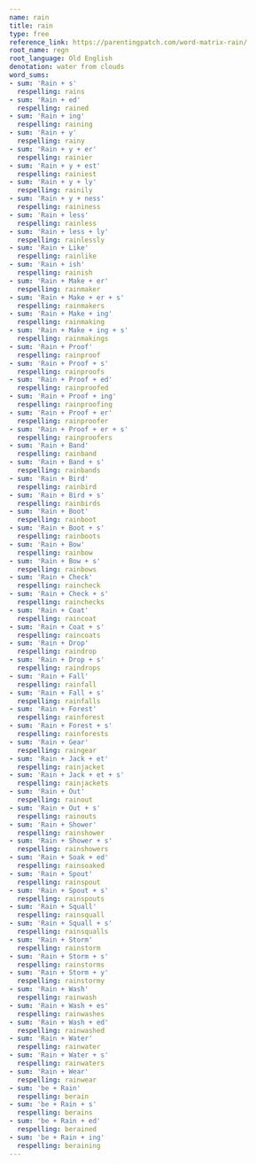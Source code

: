 ```yaml
---
name: rain
title: rain
type: free
reference_link: https://parentingpatch.com/word-matrix-rain/
root_name: regn
root_language: Old English
denotation: water from clouds
word_sums:
- sum: 'Rain + s'
  respelling: rains
- sum: 'Rain + ed'
  respelling: rained
- sum: 'Rain + ing'
  respelling: raining
- sum: 'Rain + y'
  respelling: rainy
- sum: 'Rain + y + er'
  respelling: rainier
- sum: 'Rain + y + est'
  respelling: rainiest
- sum: 'Rain + y + ly'
  respelling: rainily
- sum: 'Rain + y + ness'
  respelling: raininess
- sum: 'Rain + less'
  respelling: rainless
- sum: 'Rain + less + ly'
  respelling: rainlessly
- sum: 'Rain + Like'
  respelling: rainlike
- sum: 'Rain + ish'
  respelling: rainish
- sum: 'Rain + Make + er'
  respelling: rainmaker
- sum: 'Rain + Make + er + s'
  respelling: rainmakers
- sum: 'Rain + Make + ing'
  respelling: rainmaking
- sum: 'Rain + Make + ing + s'
  respelling: rainmakings
- sum: 'Rain + Proof'
  respelling: rainproof
- sum: 'Rain + Proof + s'
  respelling: rainproofs
- sum: 'Rain + Proof + ed'
  respelling: rainproofed
- sum: 'Rain + Proof + ing'
  respelling: rainproofing
- sum: 'Rain + Proof + er'
  respelling: rainproofer
- sum: 'Rain + Proof + er + s'
  respelling: rainproofers
- sum: 'Rain + Band'
  respelling: rainband
- sum: 'Rain + Band + s'
  respelling: rainbands
- sum: 'Rain + Bird'
  respelling: rainbird
- sum: 'Rain + Bird + s'
  respelling: rainbirds
- sum: 'Rain + Boot'
  respelling: rainboot
- sum: 'Rain + Boot + s'
  respelling: rainboots
- sum: 'Rain + Bow'
  respelling: rainbow
- sum: 'Rain + Bow + s'
  respelling: rainbows
- sum: 'Rain + Check'
  respelling: raincheck
- sum: 'Rain + Check + s'
  respelling: rainchecks
- sum: 'Rain + Coat'
  respelling: raincoat
- sum: 'Rain + Coat + s'
  respelling: raincoats
- sum: 'Rain + Drop'
  respelling: raindrop
- sum: 'Rain + Drop + s'
  respelling: raindrops
- sum: 'Rain + Fall'
  respelling: rainfall
- sum: 'Rain + Fall + s'
  respelling: rainfalls
- sum: 'Rain + Forest'
  respelling: rainforest
- sum: 'Rain + Forest + s'
  respelling: rainforests
- sum: 'Rain + Gear'
  respelling: raingear
- sum: 'Rain + Jack + et'
  respelling: rainjacket
- sum: 'Rain + Jack + et + s'
  respelling: rainjackets
- sum: 'Rain + Out'
  respelling: rainout
- sum: 'Rain + Out + s'
  respelling: rainouts
- sum: 'Rain + Shower'
  respelling: rainshower
- sum: 'Rain + Shower + s'
  respelling: rainshowers
- sum: 'Rain + Soak + ed'
  respelling: rainsoaked
- sum: 'Rain + Spout'
  respelling: rainspout
- sum: 'Rain + Spout + s'
  respelling: rainspouts
- sum: 'Rain + Squall'
  respelling: rainsquall
- sum: 'Rain + Squall + s'
  respelling: rainsqualls
- sum: 'Rain + Storm'
  respelling: rainstorm
- sum: 'Rain + Storm + s'
  respelling: rainstorms
- sum: 'Rain + Storm + y'
  respelling: rainstormy
- sum: 'Rain + Wash'
  respelling: rainwash
- sum: 'Rain + Wash + es'
  respelling: rainwashes
- sum: 'Rain + Wash + ed'
  respelling: rainwashed
- sum: 'Rain + Water'
  respelling: rainwater
- sum: 'Rain + Water + s'
  respelling: rainwaters
- sum: 'Rain + Wear'
  respelling: rainwear
- sum: 'be + Rain'
  respelling: berain
- sum: 'be + Rain + s'
  respelling: berains
- sum: 'be + Rain + ed'
  respelling: berained
- sum: 'be + Rain + ing'
  respelling: beraining
---
```

